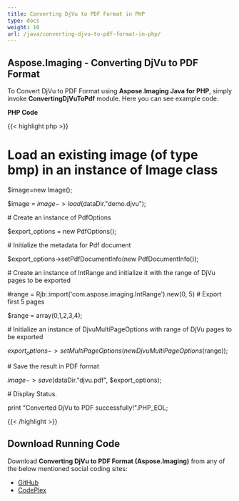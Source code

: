 ```yaml
---
title: Converting DjVu to PDF Format in PHP
type: docs
weight: 10
url: /java/converting-djvu-to-pdf-format-in-php/
---
```


## **Aspose.Imaging - Converting DjVu to PDF Format**
To Convert DjVu to PDF Format using **Aspose.Imaging Java for PHP**, simply invoke **ConvertingDjVuToPdf** module. Here you can see example code.

**PHP Code**

{{< highlight php >}}

 # Load an existing image (of type bmp) in an instance of Image class

$image=new Image();

$image = $image->load($dataDir."demo.djvu");

\# Create an instance of PdfOptions

$export_options = new PdfOptions();

\# Initialize the metadata for Pdf document

$export_options->setPdfDocumentInfo(new PdfDocumentInfo());

\# Create an instance of IntRange and initialize it with the range of DjVu pages to be exported

#range = Rjb::import('com.aspose.imaging.IntRange').new(0, 5) # Export first 5 pages

$range = array(0,1,2,3,4);

\# Initialize an instance of DjvuMultiPageOptions with range of DjVu pages to be exported

$export_options->setMultiPageOptions(new DjvuMultiPageOptions($range));

\# Save the result in PDF format

$image->save($dataDir."djvu.pdf", $export_options);

\# Display Status.

print "Converted DjVu to PDF successfully!".PHP_EOL;

{{< /highlight >}}
## **Download Running Code**
Download **Converting DjVu to PDF Format (Aspose.Imaging)** from any of the below mentioned social coding sites:

- [GitHub](https://github.com/asposeimaging/Aspose.Imaging-for-Java/blob/master/Plugins/Aspose_Imaging_Java_for_PHP/src/aspose/imaging/ManagingDjVuFormat/ConvertingDjVutoPDF.php)
- [CodePlex](https://asposeimagingjavaphp.codeplex.com/SourceControl/latest#src/aspose/imaging/ManagingDjVuFormat/ConvertingDjVutoPDF.php)
